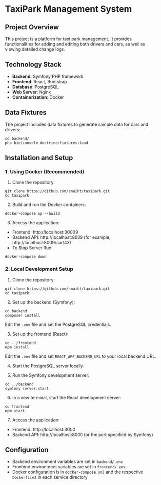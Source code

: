 # TaxiPark Management System

## Project Overview

This project is a platform for taxi park management. It provides functionalities for adding and editing both drivers and cars, as well as viewing detailed change logs.

## Technology Stack

- **Backend**: Symfony PHP framework
- **Frontend**: React, Bootstrap
- **Database**: PostgreSQL
- **Web Server**: Nginx
- **Containerization**: Docker

## Data Fixtures

The project includes data fixtures to generate sample data for cars and drivers:
~~~
cd backend/
php bin/console doctrine:fixtures:load
~~~

## Installation and Setup

### 1. Using Docker (Recommended)

1. Clone the repository:
```
git clone https://github.com/smaiht/taxipark.git
cd taxipark
```
2. Build and run the Docker containers:
~~~
docker-compose up --build
~~~
3. Access the application:
- Frontend: http://localhost:30009
- Backend API: http://localhost:8009 (for example, http://localhost:8009/car/43)
- To Stop Server Run:
~~~
docker-compose down
~~~


### 2. Local Development Setup

1. Clone the repository:
```
git clone https://github.com/smaiht/taxipark.git
cd taxipark
```
2. Set up the backend (Symfony):
~~~
cd backend
composer install
~~~
Edit the `.env` file and set the PostgreSQL credentials.

3. Set up the frontend (React):
~~~
cd ../frontend
npm install
~~~
Edit the `.env` file and set `REACT_APP_BACKEND_URL` to your local backend URL.

4. Start the PostgreSQL server locally.

5. Run the Symfony development server:
~~~
cd ../backend
symfony server:start
~~~

6. In a new terminal, start the React development server:
~~~
cd frontend
npm start
~~~
7. Access the application:
- Frontend: http://localhost:3000
- Backend API: http://localhost:8000 (or the port specified by Symfony)

## Configuration

- Backend environment variables are set in `backend/.env`
- Frontend environment variables are set in `frontend/.env`
- Docker configuration is in `docker-compose.yml` and the respective `Dockerfile`s in each service directory

